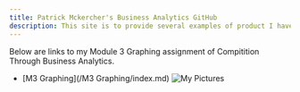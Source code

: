 ```yaml
---
title: Patrick Mckercher's Business Analytics GitHub
description: This site is to provide several examples of product I have created.
---
```


Below are links to my Module 3 Graphing assignment of Compitition Through Business Analytics.
- [M3 Graphing](/M3 Graphing/index.md)
![My Pictures]()
